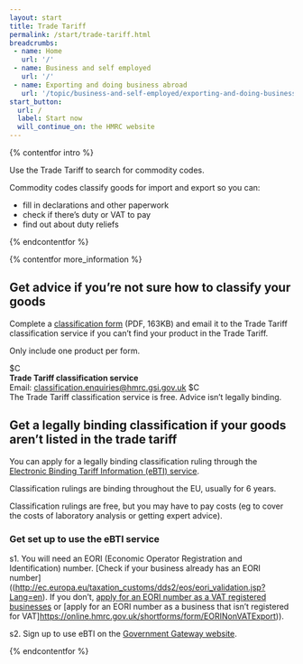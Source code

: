 ```yaml
---
layout: start
title: Trade Tariff
permalink: /start/trade-tariff.html
breadcrumbs:
 - name: Home
   url: '/'
 - name: Business and self employed
   url: '/'
 - name: Exporting and doing business abroad
   url: '/topic/business-and-self-employed/exporting-and-doing-business-abroad.html'
start_button:
  url: /
  label: Start now
  will_continue_on: the HMRC website
---
```

{% contentfor intro %}

Use the Trade Tariff to search for commodity codes.

Commodity codes classify goods for import and export so you can:

* fill in declarations and other paperwork
* check if there’s duty or VAT to pay
* find out about duty reliefs

{% endcontentfor %}

{% contentfor more_information %}

## Get advice if you’re not sure how to classify your goods

Complete a [classification form](https://www.gov.uk/government/uploads/system/uploads/attachment_data/file/447050/CIP_27_Tariff_Classification_Change_of_Service_Delivery.pdf) (PDF, 163KB) and email it to the Trade Tariff classification service if you can’t find your product in the Trade Tariff.

Only include one product per form.

$C  
**Trade Tariff classification service**  
Email: <classification.enquiries@hmrc.gsi.gov.uk>
$C  
The Trade Tariff classification service is free. Advice isn’t legally binding.

## Get a legally binding classification if your goods aren’t listed in the trade tariff

You can apply for a legally binding classification ruling through the [Electronic Binding Tariff Information (eBTI) service](https://secure.hmce.gov.uk/ecom/login/index.html).

Classification rulings are binding throughout the EU, usually for 6 years.

Classification rulings are free, but you may have to pay costs (eg to cover the costs of laboratory analysis or getting expert advice).

### Get set up to use the eBTI service

s1. You will need an EORI (Economic Operator Registration and Identification) number. [Check if your business already has an EORI number]((http://ec.europa.eu/taxation_customs/dds2/eos/eori_validation.jsp?Lang=en). If you don’t, [apply for an EORI number as a VAT registered businesses](https://online.hmrc.gov.uk/shortforms/form/EORIVAT) or [apply for an EORI number as a business that isn’t registered for VAT]https://online.hmrc.gov.uk/shortforms/form/EORINonVATExport)).

s2. Sign up to use eBTI on the [Government Gateway website](http://www.gateway.gov.uk/).

{% endcontentfor %}
